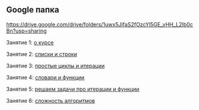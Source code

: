 ## Google папка
https://drive.google.com/drive/folders/1uwx5JifaS2fOzcYl5GE_vHH_L2lb0cBn?usp=sharing

Занятие 1: [о курсе](https://drive.google.com/file/d/1Gf8EImru61gLlKfMWv9MOyX70zmvFvqL/view?usp=sharing)

Занятие 2: [списки и строки](https://drive.google.com/file/d/1tOHopsGZlADQ8_b9VsnCxcCwjWhCd7da/view?usp=sharing)

Занятие 3: [простые циклы и итерации](https://drive.google.com/file/d/170qEdvjkRoO6ghIO1Tvy_beSXKf8X3mX/view?usp=sharing)

Занятие 4: [словари и функции](https://drive.google.com/file/d/1a-DEtsF0Mtm-vmQfUGvuoqxHiAHa0hrO/view?usp=sharing)

Занятие 5: [решаем задачи про итерации и функции](https://drive.google.com/file/d/1zg8B_ec_jSmIAxHz9eVqUBHXSUbuusis/view?usp=sharing)

Занятие 6: [сложность алгоритмов](https://drive.google.com/file/d/1w5zzgixuXK1aKvKurSvED903qo9mi9kG/view?usp=sharing)
